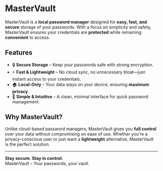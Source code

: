 # MasterVault

MasterVault is a **local password manager** designed for **easy, fast, and secure** storage of your passwords. With a focus on simplicity and safety, MasterVault ensures your credentials are **protected** while remaining **convenient** to access.

## Features

- 🔒 **Secure Storage** – Keep your passwords safe with strong encryption.  
- ⚡ **Fast & Lightweight** – No cloud sync, no unnecessary bloat—just instant access to your credentials.  
- 🏠 **Local-Only** – Your data stays on your device, ensuring **maximum privacy**.  
- 🎯 **Simple & Intuitive** – A clean, minimal interface for quick password management.  

## Why MasterVault?

Unlike cloud-based password managers, MasterVault gives you **full control** over your data without compromising on ease of use. Whether you're a privacy-conscious user or just want a **lightweight** alternative, MasterVault is the perfect solution.  

---
**Stay secure. Stay in control.**  
MasterVault – Your passwords, your vault.
